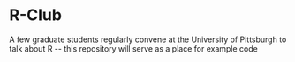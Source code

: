 R-Club
======

A few graduate students regularly convene at the University of Pittsburgh to talk about R -- this repository will serve as a place for example code
